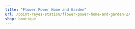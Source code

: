 ```yaml
---
title: "Flower Power Home and Garden"
url: /point-reyes-station/flower-power-home-and-garden-2/
shop: boutique
---
```


